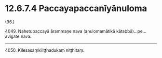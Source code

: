 # 12.6.7.4 Paccayapaccanīyānuloma

(96.)

4049\. Nahetupaccayā ārammaṇe nava (anulomamātikā kātabbā)…pe…  avigate nava.

---

4050\. Kilesasaṃkiliṭṭhadukaṃ niṭṭhitaṃ.
